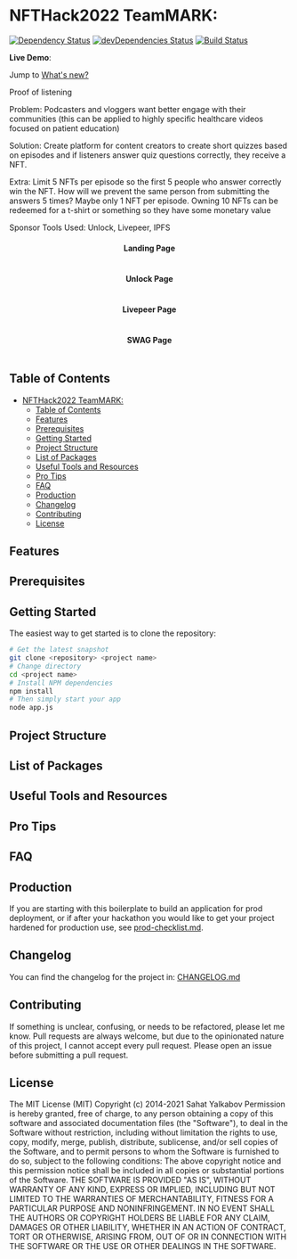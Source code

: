 NFTHack2022 TeamMARK: <Name>
=======================

[![Dependency Status]()]() [![devDependencies Status]()]() [![Build Status]()]()

**Live Demo**: <URL>

Jump to [What's new?]()

Proof of listening

Problem: Podcasters and vloggers want better engage with their communities (this can be applied to highly specific healthcare videos focused on patient education)

Solution: Create platform for content creators to create short quizzes based on episodes and if listeners answer quiz questions correctly, they receive a NFT. 

Extra: Limit 5 NFTs per episode so the first 5 people who answer correctly win the NFT. How will we prevent the same person from submitting the answers 5 times? Maybe only 1 NFT per episode. Owning 10 NFTs can be redeemed for a t-shirt or something so they have some monetary value

Sponsor Tools Used: Unlock, Livepeer, IPFS


<h4 align="center">Landing Page</h4>

![]()

<h4 align="center">Unlock Page</h4>

![]()

<h4 align="center">Livepeer Page</h4>

![]()

<h4 align="center">SWAG Page</h4>

![]()

Table of Contents
-----------------

- [NFTHack2022 TeamMARK: <Name>](#nfthack2022-teammark-name)
  - [Table of Contents](#table-of-contents)
  - [Features](#features)
  - [Prerequisites](#prerequisites)
  - [Getting Started](#getting-started)
  - [Project Structure](#project-structure)
  - [List of Packages](#list-of-packages)
  - [Useful Tools and Resources](#useful-tools-and-resources)
  - [Pro Tips](#pro-tips)
  - [FAQ](#faq)
  - [Production](#production)
  - [Changelog](#changelog)
  - [Contributing](#contributing)
  - [License](#license)

Features
--------


Prerequisites
-------------


Getting Started
---------------

The easiest way to get started is to clone the repository:

```bash
# Get the latest snapshot
git clone <repository> <project name>
# Change directory
cd <project name>
# Install NPM dependencies
npm install
# Then simply start your app
node app.js
```


Project Structure
-----------------


List of Packages
----------------


Useful Tools and Resources
--------------------------


Pro Tips
--------


FAQ
---


Production
---------
 If you are starting with this boilerplate to build an application for prod deployment, or if after your hackathon you would like to get your project hardened for production use, see [prod-checklist.md]().

Changelog
---------
You can find the changelog for the project in: [CHANGELOG.md]()


Contributing
------------
If something is unclear, confusing, or needs to be refactored, please let me know.
Pull requests are always welcome, but due to the opinionated nature of this
project, I cannot accept every pull request. Please open an issue before
submitting a pull request.


License
-------
The MIT License (MIT)
Copyright (c) 2014-2021 Sahat Yalkabov
Permission is hereby granted, free of charge, to any person obtaining a copy of this software and associated documentation files (the "Software"), to deal in the Software without restriction, including without limitation the rights to use, copy, modify, merge, publish, distribute, sublicense, and/or sell copies of the Software, and to permit persons to whom the Software is furnished to do so, subject to the following conditions:
The above copyright notice and this permission notice shall be included in all copies or substantial portions of the Software.
THE SOFTWARE IS PROVIDED "AS IS", WITHOUT WARRANTY OF ANY KIND, EXPRESS OR IMPLIED, INCLUDING BUT NOT LIMITED TO THE WARRANTIES OF MERCHANTABILITY, FITNESS FOR A PARTICULAR PURPOSE AND NONINFRINGEMENT. IN NO EVENT SHALL THE AUTHORS OR COPYRIGHT HOLDERS BE LIABLE FOR ANY CLAIM, DAMAGES OR OTHER LIABILITY, WHETHER IN AN ACTION OF CONTRACT, TORT OR OTHERWISE, ARISING FROM, OUT OF OR IN CONNECTION WITH THE SOFTWARE OR THE USE OR OTHER DEALINGS IN THE SOFTWARE.
